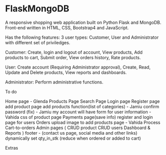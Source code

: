 # FlaskMongoDB
A responsive shopping web application built on Python Flask and MongoDB. 
Front-end written in HTML, CSS, Bootstrap4 and JavaScript. 

Has the following features: 
3 user types: Customer, User and Administrator with different set of priviledges. 

Customer: Create, login and logout of account, View products, Add products to cart, 
Submit order, View orders history, Rate products. 

User: Create account (Requiring Administrator approval), Create, Read, Update and Delete products, 
View reports and dashboards. 

Administrator: Perform administrative functions.


To do

Home page - Glenda
Products Page
Search Page
Login page
Register page
add product page
add products function(list of categories) - Jamiu
confirm password (fix) - Jamiu
my account will have form for user information - Vahida
css of product page
Payments page(save info)
register and login page for users
Orders
upload image to add products page - Vahida
Process Cart-to-orders
Admin pages (
CRUD product
CRUD users
Dashboard & Reports
)
footer - (contact us page, social media and other links)
dynamically set qty_in_stk (reduce when ordered or added to cart)

Extras

